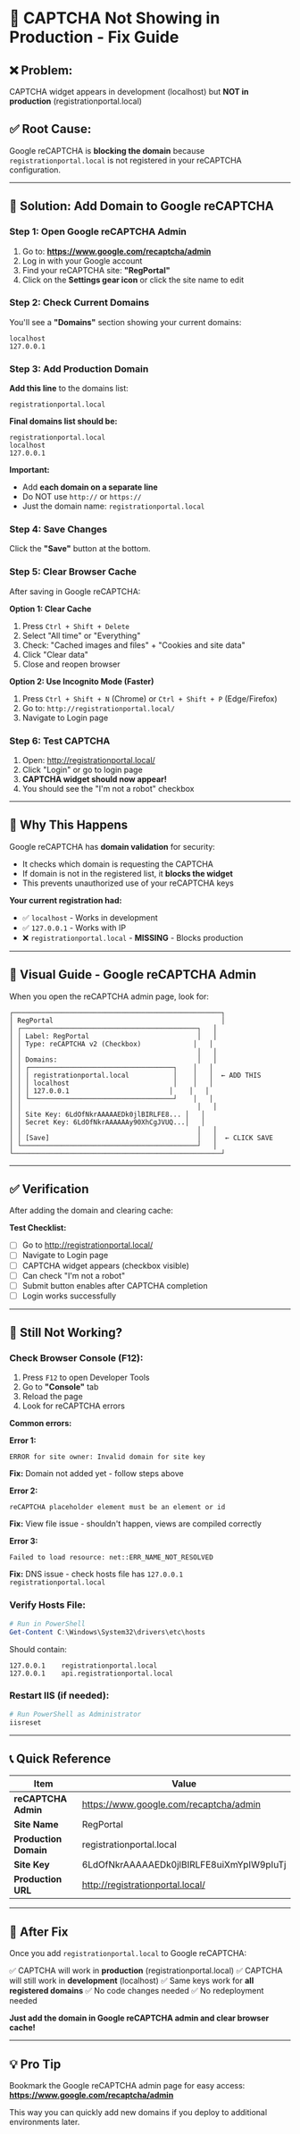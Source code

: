 # 🔧 CAPTCHA Not Showing in Production - Fix Guide

## ❌ Problem:
CAPTCHA widget appears in development (localhost) but **NOT in production** (registrationportal.local)

## ✅ Root Cause:
Google reCAPTCHA is **blocking the domain** because `registrationportal.local` is not registered in your reCAPTCHA configuration.

---

## 🔧 Solution: Add Domain to Google reCAPTCHA

### Step 1: Open Google reCAPTCHA Admin

1. Go to: **https://www.google.com/recaptcha/admin**
2. Log in with your Google account
3. Find your reCAPTCHA site: **"RegPortal"**
4. Click on the **Settings gear icon** or click the site name to edit

### Step 2: Check Current Domains

You'll see a **"Domains"** section showing your current domains:
```
localhost
127.0.0.1
```

### Step 3: Add Production Domain

**Add this line** to the domains list:
```
registrationportal.local
```

**Final domains list should be:**
```
registrationportal.local
localhost
127.0.0.1
```

**Important:**
- Add **each domain on a separate line**
- Do NOT use `http://` or `https://`
- Just the domain name: `registrationportal.local`

### Step 4: Save Changes

Click the **"Save"** button at the bottom.

### Step 5: Clear Browser Cache

After saving in Google reCAPTCHA:

**Option 1: Clear Cache**
1. Press `Ctrl + Shift + Delete`
2. Select "All time" or "Everything"
3. Check: "Cached images and files" + "Cookies and site data"
4. Click "Clear data"
5. Close and reopen browser

**Option 2: Use Incognito Mode (Faster)**
1. Press `Ctrl + Shift + N` (Chrome) or `Ctrl + Shift + P` (Edge/Firefox)
2. Go to: `http://registrationportal.local/`
3. Navigate to Login page

### Step 6: Test CAPTCHA

1. Open: http://registrationportal.local/
2. Click "Login" or go to login page
3. **CAPTCHA widget should now appear!**
4. You should see the "I'm not a robot" checkbox

---

## 🎯 Why This Happens

Google reCAPTCHA has **domain validation** for security:
- It checks which domain is requesting the CAPTCHA
- If domain is not in the registered list, it **blocks the widget**
- This prevents unauthorized use of your reCAPTCHA keys

**Your current registration had:**
- ✅ `localhost` - Works in development
- ✅ `127.0.0.1` - Works with IP
- ❌ `registrationportal.local` - **MISSING** - Blocks production

---

## 📸 Visual Guide - Google reCAPTCHA Admin

When you open the reCAPTCHA admin page, look for:

```
┌────────────────────────────────────────────────────┐
│ RegPortal                                          │
│ ┌────────────────────────────────────────────┐   │
│ │ Label: RegPortal                           │   │
│ │ Type: reCAPTCHA v2 (Checkbox)             │   │
│ │                                            │   │
│ │ Domains:                                   │   │
│ │ ┌────────────────────────────────────┐    │   │
│ │ │ registrationportal.local           │    │   │  ← ADD THIS
│ │ │ localhost                          │    │   │
│ │ │ 127.0.0.1                         │    │   │
│ │ └────────────────────────────────────┘    │   │
│ │                                            │   │
│ │ Site Key: 6LdOfNkrAAAAAEDk0jlBIRLFE8... │   │
│ │ Secret Key: 6LdOfNkrAAAAAAy90XhCgJVUQ...│   │
│ │                                            │   │
│ │ [Save]                                     │   │  ← CLICK SAVE
│ └────────────────────────────────────────────┘   │
└────────────────────────────────────────────────────┘
```

---

## ✅ Verification

After adding the domain and clearing cache:

**Test Checklist:**
- [ ] Go to http://registrationportal.local/
- [ ] Navigate to Login page
- [ ] CAPTCHA widget appears (checkbox visible)
- [ ] Can check "I'm not a robot"
- [ ] Submit button enables after CAPTCHA completion
- [ ] Login works successfully

---

## 🐛 Still Not Working?

### Check Browser Console (F12):

1. Press `F12` to open Developer Tools
2. Go to **"Console"** tab
3. Reload the page
4. Look for reCAPTCHA errors

**Common errors:**

**Error 1:**
```
ERROR for site owner: Invalid domain for site key
```
**Fix:** Domain not added yet - follow steps above

**Error 2:**
```
reCAPTCHA placeholder element must be an element or id
```
**Fix:** View file issue - shouldn't happen, views are compiled correctly

**Error 3:**
```
Failed to load resource: net::ERR_NAME_NOT_RESOLVED
```
**Fix:** DNS issue - check hosts file has `127.0.0.1    registrationportal.local`

### Verify Hosts File:

```powershell
# Run in PowerShell
Get-Content C:\Windows\System32\drivers\etc\hosts
```

Should contain:
```
127.0.0.1    registrationportal.local
127.0.0.1    api.registrationportal.local
```

### Restart IIS (if needed):

```powershell
# Run PowerShell as Administrator
iisreset
```

---

## 📞 Quick Reference

| Item | Value |
|------|-------|
| **reCAPTCHA Admin** | https://www.google.com/recaptcha/admin |
| **Site Name** | RegPortal |
| **Production Domain** | registrationportal.local |
| **Site Key** | 6LdOfNkrAAAAAEDk0jlBIRLFE8uiXmYpIW9pIuTj |
| **Production URL** | http://registrationportal.local/ |

---

## 🎉 After Fix

Once you add `registrationportal.local` to Google reCAPTCHA:

✅ CAPTCHA will work in **production** (registrationportal.local)
✅ CAPTCHA will still work in **development** (localhost)
✅ Same keys work for **all registered domains**
✅ No code changes needed
✅ No redeployment needed

**Just add the domain in Google reCAPTCHA admin and clear browser cache!**

---

## 💡 Pro Tip

Bookmark the Google reCAPTCHA admin page for easy access:
**https://www.google.com/recaptcha/admin**

This way you can quickly add new domains if you deploy to additional environments later.